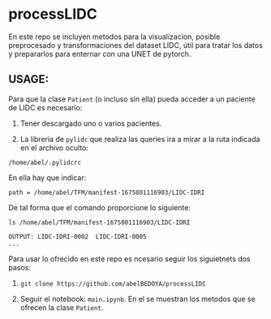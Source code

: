 # processLIDC
En este repo se incluyen metodos para la visualizacion, posible preprocesado y transformaciones del dataset LIDC, útil para tratar los datos y prepararlos para enternar con una UNET de pytorch.

## USAGE:

Para que la clase `Patient` (o incluso sin ella) pueda acceder a un paciente de LIDC es necesario:

1. Tener descargado uno o varios pacientes.

2. La libreria de `pylidc` que realiza las queries ira a mirar a la ruta indicada en el archivo oculto:
```
/home/abel/.pylidcrc
```
En ella hay que indicar:

```
path = /home/abel/TFM/manifest-1675801116903/LIDC-IDRI
```

De tal forma que el comando proporcione lo siguiente: 
```
ls /home/abel/TFM/manifest-1675801116903/LIDC-IDRI

OUTPUT: LIDC-IDRI-0002  LIDC-IDRI-0005
... 
```

Para usar lo ofrecido en este repo es ncesario seguir los siguietnets dos pasos:

1. `git clone https://github.com/abelBEDOYA/processLIDC`

2. Seguir el notebook: `main.ipynb`. En el se muestran los metodos que se ofrecen la clase `Patient`.


